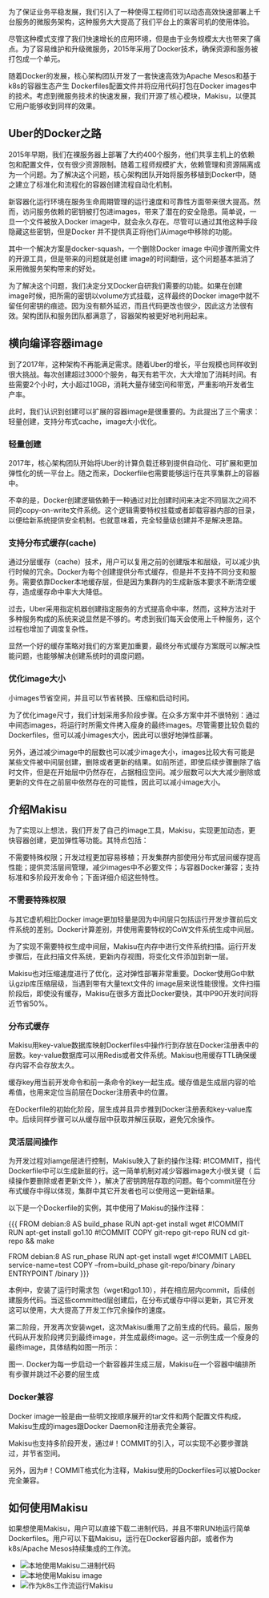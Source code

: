 

为了保证业务平稳发展，我们引入了一种使得工程师们可以动态高效快速部署上千台服务的微服务架构，这种服务大大提高了我们平台上的乘客司机的使用体验。

尽管这种模式支撑了我们快速增长的应用环境，但是由于业务规模太大也带来了痛点。为了容易维护和升级微服务，2015年采用了Docker技术，确保资源和服务被打包成一个单元。

随着Docker的发展，核心架构团队开发了一套快速高效为Apache Mesos和基于k8s的容器生态产生 Dockerfiles配置文件并将应用代码打包在Docker images中的技术。考虑到微服务技术的快速发展，我们开源了核心模块，Makisu，以便其它用户能够收到同样的效果。


## Uber的Docker之路 ##
2015年早期，我们在裸服务器上部署了大约400个服务，他们共享主机上的依赖包和配置文件，仅有很少资源限制。随着工程师规模扩大，依赖管理和资源隔离成为一个问题。为了解决这个问题，核心架构团队开始将服务移植到Docker中，随之建立了标准化和流程化的容器创建流程自动化机制。

新容器化运行环境在服务生命周期管理的运行速度和可靠性方面带来很大提高。然而，访问服务依赖的密钥被打包进images，带来了潜在的安全隐患。简单说，一旦一个文件被放入Docker image中，就会永久存在。尽管可以通过其他这种手段隐藏这些密钥，但是Docker 并不提供真正将他们从image中移除的功能。

其中一个解决方案是docker-squash，一个删除Docker image 中间步骤所需文件的开源工具，但是带来的问题就是创建 image的时间翻倍，这个问题基本抵消了采用微服务架构带来的好处。

为了解决这个问题，我们决定分叉Docker自研我们需要的功能。如果在创建image时候，把所需的密钥以volume方式挂载，这样最终的Docker image中就不留任何密钥的痕迹。因为没有额外延迟，而且代码更改也很少，因此这方法很有效。架构团队和服务团队都满意了，容器架构被更好地利用起来。

## 横向编译容器image ##
到了2017年，这种架构不再能满足需求。随着Uber的增长，平台规模也同样收到很大挑战。每次创建超过3000个服务，每天有若干次，大大增加了消耗时间。有些需要2个小时，大小超过10GB，消耗大量存储空间和带宽，严重影响开发者生产率。

此时，我们认识到创建可以扩展的容器image是很重要的。为此提出了三个需求：轻量创建，支持分布式cache，image大小优化。

### 轻量创建 ###
2017年，核心架构团队开始将Uber的计算负载迁移到提供自动化、可扩展和更加弹性化的统一平台上。随之而来，Dockerfile也需要能够运行在共享集群上的容器中。

不幸的是，Docker创建逻辑依赖于一种通过对比创建时间来决定不同层次之间不同的copy-on-write文件系统。这个逻辑需要特权挂载或者卸载容器内部的目录，以便给新系统提供安全机制。也就意味着，完全轻量级创建并不是解决思路。

### 支持分布式缓存(cache) ###
通过分层缓存（cache）技术，用户可以复用之前的创建版本和层级，可以减少执行时候的冗余。Docker为每个创建提供分布式缓存，但是并不支持不同分支和服务。需要依靠Docker本地缓存层，但是因为集群内的生成新版本要求不断清空缓存，造成缓存命中率大大降低。

过去，Uber采用指定机器创建指定服务的方式提高命中率，然而，这种方法对于多种服务构成的系统来说显然是不够的。考虑到我们每天会使用上千种服务，这个过程也增加了调度复杂性。

显然一个好的缓存策略对我们的方案更加重要，最终分布式缓存方案既可以解决性能问题，也能够解决创建系统时的调度问题。

### 优化image大小 ###
小images节省空间，并且可以节省转换、压缩和启动时间。

为了优化image尺寸，我们计划采用多阶段步骤。在众多方案中并不很特别：通过中间态images，将运行时所需文件拷入瘦身的最终images。尽管需要比较负载的Dockerfiles，但可以减小images大小，因此可以很好地弹性部署。

另外，通过减少image中的层数也可以减少image大小，images比较大有可能是某些文件被中间层创建，删除或者更新的结果。如前所述，即使后续步骤删除了临时文件，但是在开始层中仍然存在，占据相应空间。减少层数可以大大减少删除或更新的文件在之前层中依然存在的可能性，因此可以减小image大小。

## 介绍Makisu ##
为了实现以上想法，我们开发了自己的image工具，Makisu，实现更加动态，更快容器创建，更加弹性等功能。其特点包括：

不需要特殊权限；开发过程更加容易移植；开发集群内部使用分布式层间缓存提高性能；提供灵活层间管理，减少images中不必要文件；与容器Docker兼容；支持标准和多阶段开发命令；下面详细介绍这些特性。

### 不需要特殊权限 ###
与其它虚机相比Docker image更加轻量是因为中间层只包括运行开发步骤前后文件系统的差别。Docker计算差别，并使用需要特权的CoW文件系统生成中间层。

为了实现不需要特权生成中间层，Makisu在内存中进行文件系统扫描。运行开发步骤后，在此扫描文件系统，更新内存视图，将变化文件添加到新一层。

Makisu也对压缩速度进行了优化，这对弹性部署非常重要。Docker使用Go中默认gzip库压缩层级，当遇到带有大量text文件的 image层来说性能很慢。文件扫描阶段后，即使没有缓存，Makisu在很多方面比Docker要快，其中P90开发时间将近节省50%。

### 分布式缓存 ###
Makisu用key-value数据库映射Dockerfiles中操作行到存放在Docker注册表中的层数。key-value数据库可以用Redis或者文件系统。Makisu也用缓存TTL确保缓存内容不会存放太久。

缓存key用当前开发命令和前一条命令的key一起生成。缓存值是生成层内容的哈希值，也用来定位当前层在Docker注册表中的位置。

在Dockerfile的初始化阶段，层生成并且异步推到Docker注册表和key-value库中。后续同样步骤可以从缓存层中获取并解压获取，避免冗余操作。

### 灵活层间操作 ###
为开发过程对iamge层进行控制，Makisu映入了新的操作注释: #!COMMIT，指代Dockerfile中可以生成新层的行。这一简单机制对减少容器image大小很关键（ 后续操作要删除或者更新文件 ），解决了密钥跨层存取的问题。每个commit层在分布式缓存中得以体现，集群中其它开发者也可以使用这一更新结果。

以下是一个Dockerfile的实例，其中使用了Makisu的操作注释：

{{{
FROM debian:8 AS build_phase
RUN apt-get install wget #!COMMIT
RUN apt-get install go1.10 #!COMMIT
COPY git-repo git-repo
RUN cd git-repo && make

FROM debian:8 AS run_phase
RUN apt-get install wget #!COMMIT
LABEL service-name=test
COPY –from=build_phase git-repo/binary /binary
ENTRYPOINT /binary
}}}

本例中，安装了运行时需求包（wget和go1.10），并在相应层内commit，后续创建服务代码。当这些committed层创建后，在分布式缓存中得以更新，其它开发这可以使用，大大提高了开发工作冗余操作的速度。

第二阶段，开发再次安装wget，这次Makisu重用了之前生成的代码。最后，服务代码从开发阶段拷贝到最终image，并生成最终image。这一示例生成一个瘦身的最终image，具体结构如图一所示：




图一. Docker为每一步启动一个新容器并生成三层，Makisu在一个容器中编排所有步骤并跳过不必要的层生成

### Docker兼容 ###
Docker image一般是由一些明文按顺序展开的tar文件和两个配置文件构成，Makisu生成的images跟Docker Daemon和注册表完全兼容。

Makisu也支持多阶段开发，通过#！COMMIT的引入，可以实现不必要步骤跳过，并节省空间。

另外，因为#！COMMIT格式化为注释，Makisu使用的Dockerfiles可以被Docker完全兼容。

## 如何使用Makisu ##
如果想使用Makisu，用户可以直接下载二进制代码，并且不带RUN地运行简单Dockerfiles。用户可以下载Makisu，运行在Docker容器内部，或者作为k8s/Apache Mesos持续集成的工作流。

 - ![本地使用Makisu二进制代码](https://github.com/uber/makisu#building-makisu-binary-and-build-simple-images)
 - ![本地使用Makisu image](https://github.com/uber/makisu#makisu-anywhere)
 - ![作为k8s工作流运行Makisu](https://github.com/uber/makisu#makisu-on-kubernetes)











